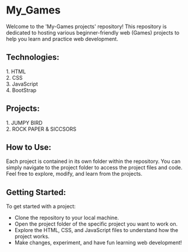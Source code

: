 # My_Games

Welcome to the 'My-Games projects' repository! This repository is dedicated to hosting various beginner-friendly web (Games) projects to help you learn and practice web development.

<h2>Technologies:</h2>
1. HTML<br>
2. CSS<br>
3. JavaScript<br>
4. BootStrap<br>
<h2>Projects:</h2>
1. JUMPY BIRD <br>
2. ROCK PAPER & SICCSORS
<h2>How to Use:</h2>

Each project is contained in its own folder within the repository. You can simply navigate to the project folder to access the project files and code. Feel free to explore, modify, and learn from the projects.

<h2>Getting Started:</h2>
To get started with a project:<br>

* Clone the repository to your local machine.<br>
* Open the project folder of the specific project you want to work on.<br>
* Explore the HTML, CSS, and JavaScript files to understand how the project works.<br>
* Make changes, experiment, and have fun learning web development!<br>
